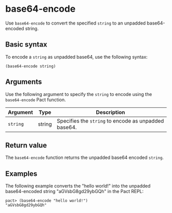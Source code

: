 # base64-encode

Use `base64-encode` to convert the specified `string` to an unpadded base64-encoded string.

## Basic syntax

To encode a `string` as unpadded base64, use the following syntax:

```pact
(base64-encode string)
```

## Arguments

Use the following argument to specify the `string` to encode using the `base64-encode` Pact function.

| Argument | Type | Description |
| --- | --- | --- |
| `string` | string | Specifies the `string` to encode as unpadded base64. |

## Return value

The `base64-encode` function returns the unpadded base64 encoded `string`.

## Examples

The following example converts the "hello world!" into the unpadded base64-encoded string "aGVsbG8gd29ybGQh" in the Pact REPL:

```pact
pact> (base64-encode "hello world!")
"aGVsbG8gd29ybGQh"
```
